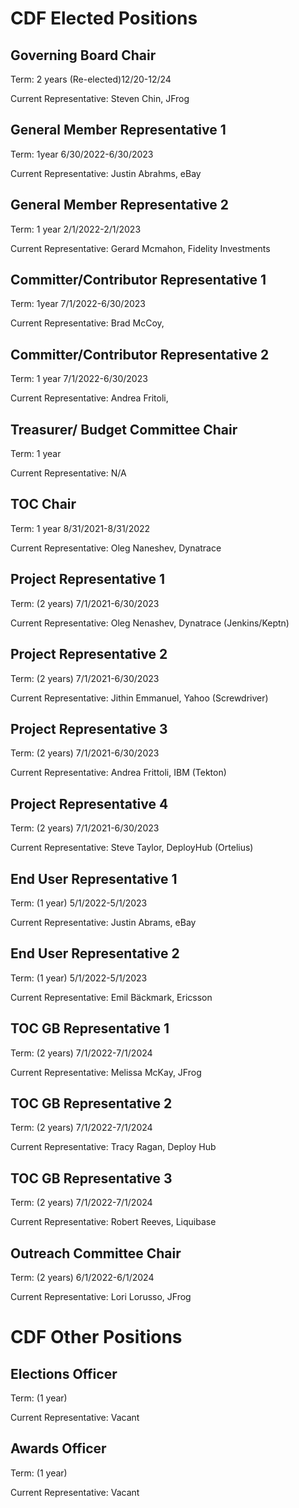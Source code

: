 # CDF Elected Positions


## Governing Board Chair

Term: 2 years (Re-elected)12/20-12/24

Current Representative: Steven Chin, JFrog


## General Member Representative 1

Term: 1year 6/30/2022-6/30/2023

Current Representative: Justin Abrahms, eBay


## General Member Representative 2

Term: 1 year 2/1/2022-2/1/2023

Current Representative: Gerard Mcmahon, Fidelity Investments


## Committer/Contributor Representative 1

Term: 1year 7/1/2022-6/30/2023

Current Representative: Brad McCoy, 


## Committer/Contributor Representative 2

Term: 1 year 7/1/2022-6/30/2023

Current Representative: Andrea Fritoli, 


## Treasurer/ Budget Committee Chair

Term: 1 year

Current Representative: N/A


## TOC Chair

Term: 1 year 8/31/2021-8/31/2022

Current Representative: Oleg Naneshev, Dynatrace


## Project Representative 1

Term: (2 years) 7/1/2021-6/30/2023

Current Representative: Oleg Nenashev, Dynatrace (Jenkins/Keptn)


## Project Representative 2

Term: (2 years) 7/1/2021-6/30/2023

Current Representative: Jithin Emmanuel, Yahoo (Screwdriver)


## Project Representative 3

Term: (2 years) 7/1/2021-6/30/2023

Current Representative: Andrea Frittoli, IBM (Tekton)


## Project Representative 4

Term: (2 years) 7/1/2021-6/30/2023

Current Representative: Steve Taylor, DeployHub (Ortelius)


## End User Representative 1

Term: (1 year) 5/1/2022-5/1/2023

Current Representative: Justin Abrams, eBay


## End User Representative 2

Term: (1 year) 5/1/2022-5/1/2023

Current Representative: Emil Bäckmark, Ericsson


## TOC GB Representative 1

Term: (2 years) 7/1/2022-7/1/2024

Current Representative: Melissa McKay, JFrog


## TOC GB Representative 2

Term: (2 years) 7/1/2022-7/1/2024

Current Representative: Tracy Ragan, Deploy Hub


## TOC GB Representative 3

Term: (2 years) 7/1/2022-7/1/2024

Current Representative: Robert Reeves, Liquibase


## Outreach Committee Chair

Term:  (2 years) 6/1/2022-6/1/2024

Current Representative: Lori Lorusso, JFrog


# CDF Other Positions


## Elections Officer

Term:  (1 year)

Current Representative: Vacant


## Awards Officer

Term:  (1 year)

Current Representative: Vacant
